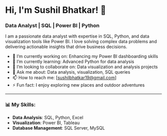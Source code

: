 # Hi, I'm Sushil Bhatkar! 👋

### Data Analyst | SQL | Power BI | Python

I am a passionate data analyst with expertise in SQL, Python, and data visualization tools like Power BI. I love solving complex data problems and delivering actionable insights that drive business decisions. 

- 🔭 I’m currently working on: Enhancing my Power BI dashboarding skills
- 🌱 I’m currently learning: Advanced Python for data analysis
- 👯 I’m looking to collaborate on: Data visualization and analysis projects
- 💬 Ask me about: Data analysis, visualization, SQL queries
- 📫 How to reach me: [sushilbhatkar19@gmail.com]
- ⚡ Fun fact: I enjoy exploring new places and outdoor adventures

---

### 📊 My Skills:
- **Data Analysis**: SQL, Python, Excel
- **Visualization**: Power BI, Tableau
- **Database Management**: SQL Server, MySQL
